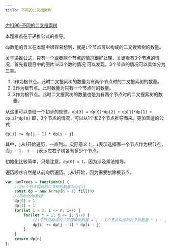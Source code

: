 ```yaml
---
title: 不同的二叉搜索树
---
```

[力扣96-不同的二叉搜索树](https://leetcode.cn/problems/unique-binary-search-trees/description/)

本题难点在于递推公式的推导。

`dp`数组的含义在本题中很容易想到，就是`i`个节点可以构成的二叉搜索树的数量。

关于递推公式，只有一个或者两个节点的情况很好处理，关键看有3个节点的情况，首先看题目中的图片
![3个数的情况](https://assets.leetcode.com/uploads/2021/01/18/uniquebstn3.jpg)
可以发现，3个节点的情况可以具体分为三类。

1. 1作为根节点。此时二叉搜索树的数量为有两个节点时的二叉搜索树的数量。
2. 2作为根节点。此时数量为只有一个节点时的数量。
3. 3作为根节点。此时二叉搜索树的数量也是为有两个节点时的二叉搜索树的数量。

从这里可以总结一个初步的规律。`dp[3] = dp[0]*dp[2] + dp[1]*dp[1] + dp[2]*dp[0]`
即，3个节点的情况，可以从1个和2个节点推导而来。更加普适的公式

`dp[i] += dp[j - 1] * dp[i - j]`

其中，`j`从1开始遍历，一直到`i`。实际意义上，`i`表示选择哪一个节点作为根节点，而`j - 1， i - j`表示左右子树各有多少个节点。

初始化比较简单，只是注意，`dp[0] = 1`，因为涉及乘法推导。

遍历顺序自然是从前向后遍历。`j`从1开始，因为需要刨除根节点。

```javascript
var numTrees = function(n) {
    //由i个节点构成的二叉树的数量为dp[i]
    const dp = new Array(n + 1).fill(0)
    //初始化dp数组
    dp[0] = 1
    dp[1] = 1
    for(let i = 2; i <= n; i++) {
        for(let j = 1; j <= i; j++) {
            //i个节点构成的二叉搜索树数量 = j - 1个节点构成的左子树数量 * i - j个节点构成的右子树数量
            dp[i] += dp[j - 1] * dp[i - j]
        }
    }
    return dp[n]
};
```


